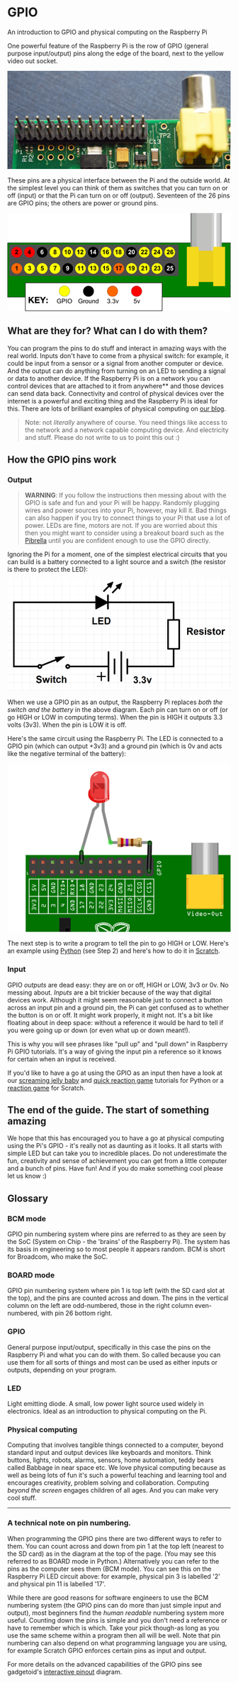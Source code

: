 # GPIO

An introduction to GPIO and physical computing on the Raspberry Pi

One powerful feature of the Raspberry Pi is the row of GPIO (general purpose input/output) pins along the edge of the board, next to the yellow video out socket.

![](images/gpio-pins.jpg)

 These pins are a physical interface between the Pi and the outside world. At the simplest level you can think of them as switches that you can turn on or off (input) or that the Pi can turn on or off (output). Seventeen of the 26 pins are GPIO pins; the others are power or ground pins.

![](images/basic-gpio-layout.png)

## What are they for? What can I do with them?

You can program the pins to do stuff and interact in amazing ways with the real world. Inputs don't have to come from a physical switch: for example, it could be input from a sensor or a signal from another computer or device. And the output can do anything from turning on an LED to sending a signal or data to another device. If the Raspberry Pi is on a network you can control devices that are attached to it from anywhere\*\* and those devices can send data back. Connectivity and control of physical devices over the internet is a powerful and exciting thing and the Raspberry Pi is ideal for this. There are lots of brilliant examples of physical computing on [our blog](http://www.raspberrypi.org/blog/).

> Note: not *literally* anywhere of course. You need things like access to the network and a network capable computing device. And electricity and stuff. Please do not write to us to point this out :)

## How the GPIO pins work

### Output

> **WARNING**: If you follow the instructions then messing about with the GPIO is safe and fun and your Pi will be happy. Randomly plugging wires and power sources into your Pi, however, may kill it. Bad things can also happen if you try to connect things to your Pi that use a lot of power. LEDs are fine, motors are not. If you are worried about this then you might want to consider using a breakout board such as the [Pibrella](http://shop.pimoroni.com/collections/raspberry-pi-electronics-kits) until you are confident enough to use the GPIO directly.

Ignoring the Pi for a moment, one of the simplest electrical circuits that you can build is a battery connected to a light source and a switch (the resistor is there to protect the LED):

![](images/simple-circuit.png)

When we use a GPIO pin as an output, the Raspberry Pi replaces *both the switch and the battery* in the above diagram. Each pin can turn on or off (or go HIGH or LOW in computing terms). When the pin is HIGH it outputs 3.3 volts (3v3). When the pin is LOW it is off.

Here's the same circuit using the Raspberry Pi. The LED is connected to a GPIO pin (which can output +3v3) and a ground pin (which is 0v and acts like the negative terminal of the battery):

![](images/gpio-led.png)

The next step is to write a program to tell the pin to go HIGH or LOW. Here's an example using [Python](http://www.raspberrypi.org/learning/robot-antenna/) (see Step 2) and here's how to do it in [Scratch](http://www.raspberrypi.org/learning/quick-reaction-game/).

### Input

GPIO *outputs* are dead easy: they are on or off, HIGH or LOW, 3v3 or 0v. No messing about. *Inputs* are a bit trickier because of the way that digital devices work. Although it might seem reasonable just to connect a button across an input pin and a ground pin, the Pi can get confused as to whether the button is on or off. It might work properly, it might not. It's a bit like floating about in deep space: without a reference it would be hard to tell if you were going up or down (or even what up or down meant!).

This is why you will see phrases like "pull up" and "pull down" in Raspberry Pi GPIO tutorials. It's a way of giving the input pin a reference so it knows for certain when an input is received.

If you'd like to have a go at using the GPIO as an input then have a look at our [screaming jelly baby](http://www.raspberrypi.org/learning/screaming-jellybaby/) and [quick reaction game](http://www.raspberrypi.org/learning/quick-reaction-game/) tutorials for Python or a [reaction game](http://www.raspberrypi.org/learning/reaction-game/) for Scratch.

## The end of the guide. The start of something amazing

We hope that this has encouraged you to have a go at physical computing using the Pi's GPIO - it's really not as daunting as it looks. It all starts with simple LED but can take you to incredible places. Do not underestimate the fun, creativity and sense of achievement you can get from a little computer and a bunch of pins. Have fun! And if you do make something cool please let us know :)

## Glossary

### BCM mode

GPIO pin numbering system where pins are referred to as they are seen by the SoC (System on Chip - the 'brains' of the Raspberry Pi). The system has its basis in engineering so to most people it appears random. BCM is short for Broadcom, who make the SoC.

### BOARD mode

GPIO pin numbering system where pin 1 is top left (with the SD card slot at the top), and the pins are counted across and down. The pins in the vertical column on the left are odd-numbered, those in the right column even-numbered, with pin 26 bottom right.

### GPIO

General purpose input/output, specifically in this case the pins on the Raspberry Pi and what you can do with them. So called because you can use them for all sorts of things and most can be used as either inputs or outputs, depending on your program.

### LED

Light emitting diode. A small, low power light source used widely in electronics. Ideal as an introduction to physical computing on the Pi.

### Physical computing

Computing that involves tangible things connected to a computer, beyond standard input and output devices like keyboards and monitors. Think buttons, lights, robots, alarms, sensors, home automation, teddy bears called Babbage in near space etc. We love physical computing because as well as being lots of fun it's such a powerful teaching and learning tool and encourages creativity, problem solving and collaboration. Computing *beyond the screen* engages children of all ages. And you can make very cool stuff.

---

### A technical note on pin numbering.

When programming the GPIO pins there are two different ways to refer to them. You can count across and down from pin 1 at the top left (nearest to the SD card) as in the diagram at the top of the page. (You may see this referred to as BOARD mode in Python.) Alternatively you can refer to the pins as the computer sees them (BCM mode). You can see this on the Raspberry Pi LED circuit above: for example, physical pin 3 is labelled '2' and physical pin 11 is labelled '17'.

While there are good reasons for software engineers to use the BCM numbering system (the GPIO pins can do more than just simple input and output), most beginners find the *human readable* numbering system more useful. Counting down the pins is simple and you don't need a reference or have to remember which is which. Take your pick though-as long as you use the same scheme within a program then all will be well. Note that pin numbering can also depend on what programming language you are using, for example Scratch GPIO enforces certain pins as input and output.

For more details on the advanced capabilities of the GPIO pins see gadgetoid's [interactive pinout](http://pi.gadgetoid.com/pinout) diagram.
